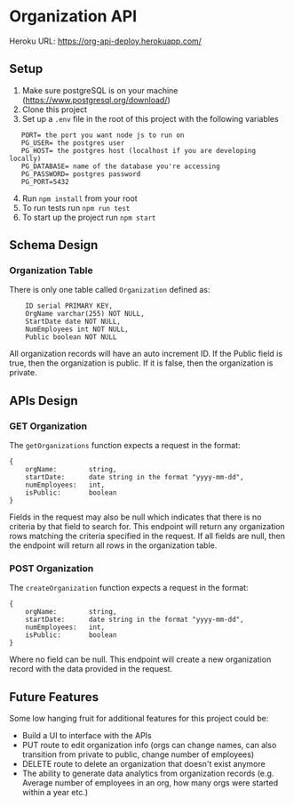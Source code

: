 # Organization API

Heroku URL: https://org-api-deploy.herokuapp.com/

## Setup

1. Make sure postgreSQL is on your machine (https://www.postgresql.org/download/)
2. Clone this project
3. Set up a `.env` file in the root of this project with the following variables

```
   PORT= the port you want node js to run on
   PG_USER= the postgres user
   PG_HOST= the postgres host (localhost if you are developing locally)
   PG_DATABASE= name of the database you're accessing
   PG_PASSWORD= postgres password
   PG_PORT=5432
```

4. Run `npm install` from your root
5. To run tests run `npm run test`
6. To start up the project run `npm start`

## Schema Design

### Organization Table

There is only one table called `Organization` defined as:

```
    ID serial PRIMARY KEY,
    OrgName varchar(255) NOT NULL,
    StartDate date NOT NULL,
    NumEmployees int NOT NULL,
    Public boolean NOT NULL
```

All organization records will have an auto increment ID. If the Public field is true, then the organization is public. If it is false, then the organization is private.

## APIs Design

### GET Organization

The `getOrganizations` function expects a request in the format:

```
{
    orgName:        string,
    startDate:      date string in the format "yyyy-mm-dd",
    numEmployees:   int,
    isPublic:       boolean
}
```

Fields in the request may also be null which indicates that there is no criteria by that field to search for.
This endpoint will return any organization rows matching the criteria specified in the request.
If all fields are null, then the endpoint will return all rows in the organization table.

### POST Organization

The `createOrganization` function expects a request in the format:

```
{
    orgName:        string,
    startDate:      date string in the format "yyyy-mm-dd",
    numEmployees:   int,
    isPublic:       boolean
}
```

Where no field can be null. This endpoint will create a new organization record with the data provided in the request.

## Future Features

Some low hanging fruit for additional features for this project could be:

- Build a UI to interface with the APIs
- PUT route to edit organization info (orgs can change names, can also transition from private to public, change number of employees)
- DELETE route to delete an organization that doesn't exist anymore
- The ability to generate data analytics from organization records (e.g. Average number of employees in an org, how many orgs were started within a year etc.)
